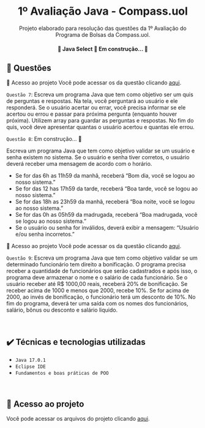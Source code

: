 <h1 align="center"> 1º Avaliação Java - Compass.uol  </h1>

<p align="center"> Projeto elaborado para resolução das questões da 1º Avaliação do Programa de Bolsas da Compass.uol. </p>

<h4 align="center"> 
	🚧  Java Select 🚀 Em construção...  🚧
</h4>


## 📝 Questões

 📁 Acesso ao projeto
Você pode acessar os da questão clicando [aqui](https://github.com/Dayanaferrer/Questoes_Av1/tree/master/Av1%20-%20Questoes%207%2C%208%20e%209/src/questao7).
<br />

 ``Questão 7``: Escreva um programa Java que tem como objetivo ser um quis de perguntas e respostas. Na tela, você perguntará ao usuário e ele responderá. Se o usuário acertar ou errar, você precisa informar se ele acertou ou errou e passar para próxima pergunta (enquanto houver próxima). Utilizem array para guardar as perguntas e respostas. No fim do quis, você deve apresentar quantas o usuário acertou e quantas ele errou.
 

``Questão 8``: Em construção...  🚧

Escreva um programa Java que tem como objetivo validar se um usuário e senha existem
no sistema. Se o usuário e senha tiver corretos, o usuário deverá receber uma mensagem de
acordo com o horário.

- Se for das 6h as 11h59 da manhã, receberá “Bom dia, você se logou ao nosso sistema.”
- Se for das 12 has 17h59 da tarde, receberá “Boa tarde, você se logou ao nosso sistema.”
- Se for das 18h as 23h59 da manhã, receberá “Boa noite, você se logou ao nosso sistema.”
- Se for das 0h as 05h59 da madrugada, receberá “Boa madrugada, você se logou ao nosso
sistema.”
- Se o usuário ou senha for inválidos, deverá exibir a mensagem: “Usuário e/ou senha
incorretos.”

 📁 Acesso ao projeto
Você pode acessar os da questão clicando [aqui](https://github.com/Dayanaferrer/Questoes_Av1/tree/master/Av1%20-%20Questoes%207%2C%208%20e%209/src/questao8).
<br />

``Questão 9``: Escreva um programa Java que tem como objetivo validar se um determinado funcionário
tem direito a bonificação. O programa precisa receber a quantidade de funcionários que
serão cadastrados e após isso, o programa deve armazenar o nome e o salário de cada
funcionário. Se o usuário receber até R$ 1000,00 reais, receberá 20% de bonificação. Se
receber acima de 1000 e menos que 2000, recebe 10%. Se for acima de 2000, ao invés de
bonificação, o funcionário terá um desconto de 10%.
No fim do programa, deverá ter uma saída com os nomes dos funcionários, salário, bônus ou
desconto e salário liquido.

<br />

## ✔️ Técnicas e tecnologias utilizadas

- ``Java 17.0.1``
- `` Eclipse IDE ``
- ``Fundamentos e boas práticas de POO``

<br />

## 📁 Acesso ao projeto
Você pode acessar os arquivos do projeto clicando [aqui](https://github.com/Dayanaferrer/Questoes_Av1/tree/master/Av1%20-%20Questoes%207%2C%208%20e%209/src).
